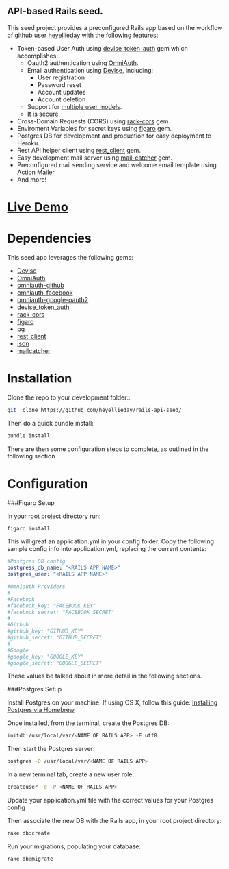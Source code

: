## API-based Rails seed.

This seed project provides a preconfigured Rails app based on the workflow of github user [heyellieday](http://github.com/heyellieday) with the following features:

* Token-based User Auth using [devise_token_auth](https://github.com/lynndylanhurley/devise_token_auth) gem which accomplishes:
  * Oauth2 authentication using [OmniAuth](https://github.com/intridea/omniauth).
  * Email authentication using [Devise](https://github.com/plataformatec/devise), including:
    * User registration
    * Password reset
    * Account updates
    * Account deletion
  * Support for [multiple user models](https://github.com/lynndylanhurley/devise_token_auth#using-multiple-models).
  * It is [secure](#security).
* Cross-Domain Requests (CORS) using [rack-cors](https://github.com/intridea/omniauth) gem.
* Enviroment Variables for secret keys using [figaro](https://github.com/plataformatec/devise) gem.
* Postgres DB for development and production for easy deployment to Heroku.
* Rest API helper client using [rest_client](https://github.com/plataformatec/devise) gem.
* Easy development mail server using [mail-catcher](https://github.com/plataformatec/devise) gem.
* Preconfigured mail sending service and welcome email template using [Action Mailer](http://guides.rubyonrails.org/action_mailer_basics.html)
* And more!

# [Live Demo](http://ng-token-auth-demo.herokuapp.com/)

# Dependencies
This seed app leverages the following gems:

* [Devise](https://github.com/plataformatec/devise)
* [OmniAuth](https://github.com/intridea/omniauth)
* [omniauth-github](https://github.com/plataformatec/devise)
* [omniauth-facebook](https://github.com/intridea/omniauth)
* [omniauth-google-oauth2](https://github.com/intridea/omniauth)
* [devise_token_auth](https://github.com/plataformatec/devise)
* [rack-cors](https://github.com/cyu/rack-cors)
* [figaro](https://github.com/laserlemon/figaro)
* [pg](https://github.com/intridea/omniauth)
* [rest_client](https://github.com/plataformatec/devise)
* [json](https://rubygems.org/gems/json)
* [mailcatcher](https://github.com/intridea/omniauth)

# Installation
Clone the repo to your development folder::

~~~bash
git  clone https://github.com/heyellieday/rails-api-seed/
~~~

Then do a quick bundle install:

~~~bash
bundle install
~~~

There are then some configuration steps to complete, as outlined in the following section

# Configuration
###Figaro Setup

In your root project directory run:
~~~bash
figaro install
~~~
This will great an application.yml in your config folder. Copy the following sample config info into application.yml, replacing the current contents:

~~~yml
#Postgres DB config
postgress_db_name: "<RAILS APP NAME>"
postgres_user: "<RAILS APP NAME>"

#Omniauth Providers
#
#Facebook
#facebook_key: "FACEBOOK_KEY"
#facebook_secret: "FACEBOOK_SECRET"
#
#Github
#github_key: "GITHUB_KEY"
#github_secret: "GITHUB_SECRET"
#
#Google
#google_key: "GOOGLE_KEY"
#google_secret: "GOOGLE_SECRET"

~~~
These values be talked about in more detail in the following sections.


###Postgres Setup

Install Postgres on your machine. If using OS X, follow this guide: [Installing Postgres via Homebrew](http://marcinkubala.wordpress.com/2013/11/11/postgresql-on-os-x-mavericks/)

Once installed, from the terminal, create the Postgres DB:
 
~~~bash
initdb /usr/local/var/<NAME OF RAILS APP> -E utf8
~~~
 
Then start the Postgres server:
 
~~~bash
postgres -D /usr/local/var/<NAME OF RAILS APP>
~~~

In a new terminal tab, create a new user role:

~~~bash
createuser -d -P <NAME OF RAILS APP>
~~~

Update your application.yml file with the correct values for your Postgres config

Then associate the new DB with the Rails app, in your root project directory:

~~~bash
rake db:create
~~~

Run your migrations, populating your database:

~~~bash
rake db:migrate
~~~


